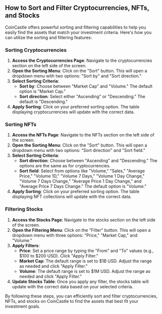 ## How to Sort and Filter Cryptocurrencies, NFTs, and Stocks

CoinCastle offers powerful sorting and filtering capabilities to help you easily find the assets that match your investment criteria. Here's how you can utilize the sorting and filtering features:

### Sorting Cryptocurrencies

1. **Access the Cryptocurrencies Page**: Navigate to the cryptocurrencies section on the left side of the screen.
2. **Open the Sorting Menu**: Click on the "Sort" button. This will open a dropdown menu with two options: "Sort by" and "Sort direction."
3. **Select Sorting Criteria**:
   - **Sort by**: Choose between "Market Cap" and "Volume." The default option is "Market Cap."
   - **Sort direction**: Select either "Ascending" or "Descending." The default is "Descending."
4. **Apply Sorting**: Click on your preferred sorting option. The table displaying cryptocurrencies will update with the correct data.

### Sorting NFTs

1. **Access the NFTs Page**: Navigate to the NFTs section on the left side of the screen.
2. **Open the Sorting Menu**: Click on the "Sort" button. This will open a dropdown menu with two options: "Sort direction" and "Sort field."
3. **Select Sorting Criteria**:
   - **Sort direction**: Choose between "Ascending" and "Descending." The options are the same as for cryptocurrencies.
   - **Sort field**: Select from options like "Volume," "Sales," "Average Price," "Volume 1D," "Volume 7 Days," "Volume 1 Day Change," "Volume 7 Days Change," "Average Price 1 Day Change," and "Average Price 7 Days Change." The default option is "Volume."
4. **Apply Sorting**: Click on your preferred sorting option. The table displaying NFT collections will update with the correct data.

### Filtering Stocks

1. **Access the Stocks Page**: Navigate to the stocks section on the left side of the screen.
2. **Open the Filtering Menu**: Click on the "Filter" button. This will open a dropdown menu with three options: "Price," "Market Cap," and "Volume."
3. **Apply Filters**:
   - **Price**: Set a price range by typing the "From" and "To" values (e.g., $100 to $200 USD). Click "Apply Filter."
   - **Market Cap**: The default range is set to $1B USD. Adjust the range as needed and click "Apply Filter."
   - **Volume**: The default range is set to $1M USD. Adjust the range as needed and click "Apply Filter."
4. **Update Stocks Table**: Once you apply any filter, the stocks table will update with the correct data based on your selected criteria.

By following these steps, you can efficiently sort and filter cryptocurrencies, NFTs, and stocks on CoinCastle to find the assets that best fit your investment goals.
